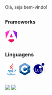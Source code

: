 Olá, seja bem-vindo!

##

### Frameworks

<div style="display: inline_block">
  <img align="center" alt="Angular" height="40" width="40" src="https://raw.githubusercontent.com/devicons/devicon/master/icons/angular/angular-original.svg">
</div>

##

### Linguagens

<div>
  <img align="center" alt="Java" height="40" width="40" src="https://raw.githubusercontent.com/devicons/devicon/master/icons/java/java-original.svg">
  <img align="center" alt="C++" height="40" width="40" src="https://raw.githubusercontent.com/devicons/devicon/master/icons/cplusplus/cplusplus-original.svg">
  <img align="center" alt="Lua" height="40" width="40" src="https://raw.githubusercontent.com/devicons/devicon/refs/heads/master/icons/lua/lua-original.svg">
</div>

##

<div>
  <a>
    <img height=250 align="center" src="https://github-readme-stats.vercel.app/api?username=AndreMarchiori&text_color=#9acffc&theme=algolia" />
  </a>
  <a>
    <img height=250 align="center" src="https://github-readme-stats.vercel.app/api/top-langs/?username=AndreMarchiori&layout=donut-vertical&theme=algolia" />
  </a>
</div>

<!--
**AndreMarchiori/AndreMarchiori** is a ✨ _special_ ✨ repository because its `README.md` (this file) appears on your GitHub profile.

Here are some ideas to get you started:

- 🔭 I’m currently working on ...
- 🌱 I’m currently learning ...
- 👯 I’m looking to collaborate on ...
- 🤔 I’m looking for help with ...
- 💬 Ask me about ...
- 📫 How to reach me: ...
- 😄 Pronouns: ...
- ⚡ Fun fact: ...
-->
